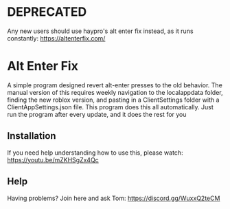 # DEPRECATED
Any new users should use haypro's alt enter fix instead, as it runs constantly: https://altenterfix.com/

# Alt Enter Fix
A simple program designed revert alt-enter presses to the old behavior. The manual version of this requires weekly navigation to the localappdata folder, finding the new roblox version, and pasting in a ClientSettings folder with a ClientAppSettings.json file. This program does this all automatically. Just run the program after every update, and it does the rest for you

## Installation
If you need help understanding how to use this, please watch: https://youtu.be/mZKHSgZx4Qc

## Help
Having problems? Join here and ask Tom: https://discord.gg/WuxxQ2teCM
